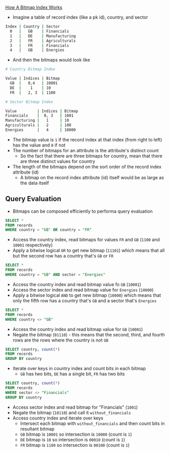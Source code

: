 [How A Bitmap Index Works](https://richardstartin.github.io/posts/how-a-bitmap-index-works)

* Imagine a table of record index (like a pk id), country, and sector

```bash
Index | Country | Sector
  0   |   GB    | Financials
  1   |   DE    | Manufacturing
  2   |   FR    | Agriculturals
  3   |   FR    | Financials
  4   |   GB    | Energies
```

* And then the bitmaps would look like

```bash
# Country Bitmap Index

Value | Indices | Bitmap
  GB  |   0,4   | 10001
  DE  |    1    | 10
  FR  |   2, 3  | 1100

# Sector Bitmap Index

Value         | Indices | Bitmap
Financials    |  0, 3   | 1001
Manufacturing |   1     | 10
Agriculturals |   2     | 100
Energies      |   4     | 10000
```

* The bitmap value is `1` if the record index at that index (from right to left) has the value and `0` if not
* The number of bitmaps for an attribute is the attribute's distinct count
  * So the fact that there are three bitmaps for country, mean that there are three distinct values for country
* The length of the bitmaps depend on the sort order of the record index attribute (id)
  * A bitmap on the record index attribute (id) itself would be as large as the data itself

## Query Evaluation

* Bitmaps can be composed efficiently to performa query evaluation

```sql
SELECT *
FROM records
WHERE country = "GB" OR country = "FR"
```

* Access the country index, read bitmaps for values `FR` and `GB` (`1100` and `10001` respectively)
* Apply a bitwise logical `OR` to get new bitmap (`11101`) which means that all but the second row has a country that's `GB` or `FR`

```sql
SELECT *
FROM records
WHERE country = "GB" AND sector = "Energies"
```

* Access the country index and read bitmap value fo `GB` (`10001`)
* Access the sector index and read bitmap value for `Energies` (`10000`)
* Apply a bitwise logical `AND` to get new bitmap (`10000`) which means that only the fifth row has a country that's `GB` and a sector that's `Energies`

```sql
SELECT *
FROM records
WHERE country <> "GB"
```

* Access the country index and read bitmap value for `GB` (`10001`)
* Negate the bitmap (`01110`) - this means that the second, third, and fourth rows are the rows where the country is not `GB`

```sql
SELECT country, count(*)
FROM records
GROUP BY country
```

* Iterate over keys in country index and count bits in each bitmap
  * `GB` has two bits, `DE` has a single bit, `FR` has two bits

```sql
SELECT country, count(*)
FROM records
WHERE sector <> "Financials"
GROUP BY country
```

* Access sector index and read bitmap for "Financials" (`1001`)
* Negate the bitmap (`10110`) and call it `without_financials`
* Access country index and iterate over keys
  * Intersect each bitmap with `without_financials` and then count bits in resultant bitmap
  * `GB` bitmap is `10001` so intersection is `10000` (count is `1`)
  * `DE` bitmap is `10` so intersection is `00010` (count is `1`)
  * `FR` bitmap is `1100` so intersection is `00100` (count is `1`)
